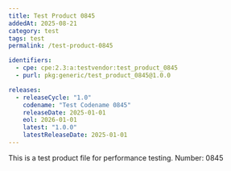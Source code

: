```yaml
---
title: Test Product 0845
addedAt: 2025-08-21
category: test
tags: test
permalink: /test-product-0845

identifiers:
  - cpe: cpe:2.3:a:testvendor:test_product_0845
  - purl: pkg:generic/test_product_0845@1.0.0

releases:
  - releaseCycle: "1.0"
    codename: "Test Codename 0845"
    releaseDate: 2025-01-01
    eol: 2026-01-01
    latest: "1.0.0"
    latestReleaseDate: 2025-01-01
---
```


This is a test product file for performance testing. Number: 0845
